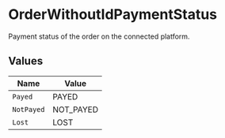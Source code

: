# OrderWithoutIdPaymentStatus

Payment status of the order on the connected platform.


## Values

| Name       | Value      |
| ---------- | ---------- |
| `Payed`    | PAYED      |
| `NotPayed` | NOT_PAYED  |
| `Lost`     | LOST       |